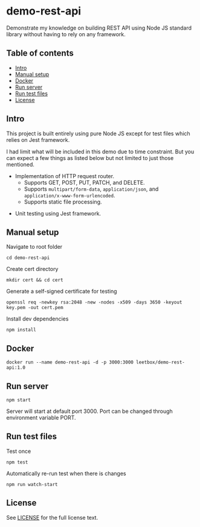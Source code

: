 
# demo-rest-api

Demonstrate my knowledge on building REST API using Node JS standard library without having to rely on any framework.

## Table of contents

* [Intro](#intro)
* [Manual setup](#manual-setup)
* [Docker](#docker)
* [Run server](#run-server)
* [Run test files](#run-test-files)
* [License](#license)

## Intro

This project is built entirely using pure Node JS except for test files which relies on Jest framework.

I had limit what will be included in this demo due to time constraint. But you can expect a few things as listed below but not limited to just those mentioned.

* Implementation of HTTP request router.
  * Supports GET, POST, PUT, PATCH, and DELETE.
  * Supports `multipart/form-data`, `application/json`, and `application/x-www-form-urlencoded`.
  * Supports static file processing.
- Unit testing using Jest framework.

## Manual setup

Navigate to root folder
```
cd demo-rest-api
```

Create cert directory
```
mkdir cert && cd cert
```

Generate a self-signed certificate for testing
```
openssl req -newkey rsa:2048 -new -nodes -x509 -days 3650 -keyout key.pem -out cert.pem
```

Install dev dependencies
```
npm install
```

## Docker
```
docker run --name demo-rest-api -d -p 3000:3000 leetbox/demo-rest-api:1.0
```

## Run server
```
npm start
```

Server will start at default port 3000. Port can be changed through environment variable PORT.

## Run test files

Test once
```
npm test
```

Automatically re-run test when there is changes
```
npm run watch-start
```
## License

See [LICENSE](https://github.com/ridhuanhassan/demo-rest-api/blob/main/LICENSE) for the full
license text.